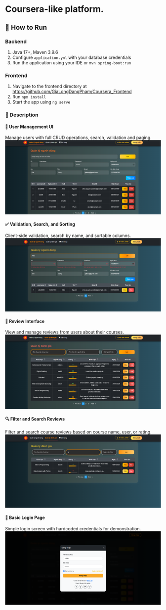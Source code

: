 # Coursera-like platform.

## 🔧 How to Run

### Backend
1. Java 17+, Maven 3.9.6
3. Configure `application.yml` with your database credentials
4. Run the application using your IDE or `mvn spring-boot:run`

### Frontend
1. Navigate to the frontend directory at https://github.com/GiaLongDangPham/Coursera_Frontend
2. Run `npm install`
3. Start the app using `ng serve`

### 📸 Description

#### 👥 User Management UI
Manage users with full CRUD operations, search, validation and paging.
![User Management](./screenshot/giao_dien_users.png)

#### ✅ Validation, Search, and Sorting
Client-side validation, search by name, and sortable columns.
![Validation, Search, Sorting](./screenshot/validate_search_sort.png)

#### 📝 Review Interface
View and manage reviews from users about their courses.
![Review Management](./screenshot/review.png)

#### 🔍 Filter and Search Reviews
Filter and search course reviews based on course name, user, or rating.
![Filter and Search Reviews](./screenshot/filter_review.png)

#### 🔐 Basic Login Page
Simple login screen with hardcoded credentials for demonstration.
![Login Page](./screenshot/basic_login.png)
